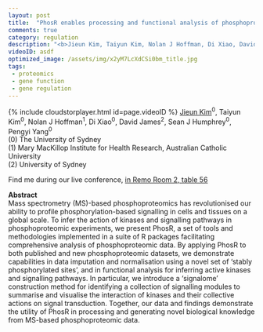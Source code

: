 ```yaml
---
layout: post
title:  "PhosR enables processing and functional analysis of phosphoproteomic data"
comments: true
category: regulation
description: "<b>Jieun Kim, Taiyun Kim, Nolan J Hoffman, Di Xiao, David James, Sean J Humphrey, Pengyi Yang</b><br/>Mass spectrometry (MS)-based phosphoproteomics has..."
videoID: asdf
optimized_image: /assets/img/x2yM7LcXdCSi0bm_title.jpg
tags:
 - proteomics
 - gene function
 - gene regulation
---
```

{% include cloudstorplayer.html id=page.videoID %}
<u>Jieun Kim</u><sup>0</sup>, Taiyun Kim<sup>0</sup>, Nolan J Hoffman<sup>1</sup>, Di Xiao<sup>0</sup>, David James<sup>2</sup>, Sean J Humphrey<sup>0</sup>, Pengyi Yang<sup>0</sup><br/>
\(0\) The University of Sydney<br/>
\(1\) Mary MacKillop Institute for Health Research, Australian Catholic University<br/>
\(2\) University of Sydney

Find me during our live conference, [in Remo Room 2, table 56](https://remo.co)

<b>Abstract</b><br/>
Mass spectrometry \(MS\)-based phosphoproteomics has revolutionised our ability to profile phosphorylation-based signalling in cells and tissues on a global scale. To infer the action of kinases and signalling pathways in phosphoproteomic experiments, we present PhosR, a set of tools and methodologies implemented in a suite of R packages facilitating comprehensive analysis of phosphoproteomic data. By applying PhosR to both published and new phosphoproteomic datasets, we demonstrate capabilities in data imputation and normalisation using a novel set of ‘stably phosphorylated sites’, and in functional analysis for inferring active kinases and signalling pathways. In particular, we introduce a ‘signalome’ construction method for identifying a collection of signalling modules to summarise and visualise the interaction of kinases and their collective actions on signal transduction. Together, our data and findings demonstrate the utility of PhosR in processing and generating novel biological knowledge from MS-based phosphoproteomic data.

